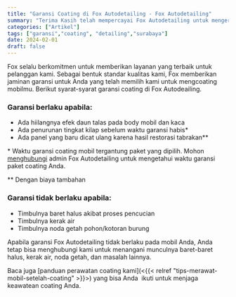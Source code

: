 ```yaml
---
title: "Garansi Coating di Fox Autodetailing - Fox Autodetailing"
summary: "Terima Kasih telah mempercayai Fox Autodetailing untuk mengerjakan kendaraan Anda."
categories: ["Artikel"]
tags: ["garansi","coating", "detailing","surabaya"]
date: 2024-02-01
draft: false
---
```


Fox selalu berkomitmen untuk memberikan layanan yang terbaik untuk pelanggan kami. Sebagai bentuk standar kualitas kami, Fox memberikan jaminan garansi untuk Anda yang telah memilih kami untuk mengcoating mobilmu. Berikut syarat-syarat garansi coating di Fox Autodeailing.

### **Garansi berlaku apabila:**

*   Ada hiilangnya efek daun talas pada body mobil dan kaca
*   Ada penurunan tingkat kilap sebelum waktu garansi habis\*
*   Ada panel yang baru dicat ulang karena hasil restorasi tabrakan\*\*

\* Waktu garansi coating mobil tergantung paket yang dipilih. Mohon [menghubungi](https://wa.me/628113593118) admin Fox Autodetailing untuk mengetahui waktu garansi paket coating Anda. 

\*\* Dengan biaya tambahan

### **Garansi tidak berlaku apabila:**

*   Timbulnya baret halus akibat proses pencucian
*   Timbulnya kerak air
*   Timbulnya noda getah pohon/kotoran burung

Apabila garansi Fox Autodetailing tidak berlaku pada mobil Anda, Anda tetap bisa menghubungi kami untuk menangani munculnya baret-baret halus, kerak air, noda getah, dan masalah lainnya. 

Baca juga [panduan perawatan coating kami](<{{< relref "tips-merawat-mobil-setelah-coating" >}}>) yang bisa Anda  ikuti untuk menjaga keawatean coating Anda.